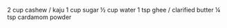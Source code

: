  2 cup cashew / kaju
 1 cup sugar 
 ½ cup water 
 1 tsp ghee / clarified butter
 ¼ tsp cardamom powder